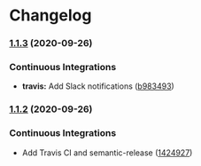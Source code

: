 # Changelog

### [1.1.3](https://github.com/extra2000/openfortivpn-formula/compare/v1.1.2...v1.1.3) (2020-09-26)


### Continuous Integrations

* **travis:** Add Slack notifications ([b983493](https://github.com/extra2000/openfortivpn-formula/commit/b98349325b0af92b3259183973c13db4fa188ffa))

### [1.1.2](https://github.com/extra2000/openfortivpn-formula/compare/v1.1.1...v1.1.2) (2020-09-26)


### Continuous Integrations

* Add Travis CI and semantic-release ([1424927](https://github.com/extra2000/openfortivpn-formula/commit/14249270fc748615cca61a466bf7a2d31465b4d8))
